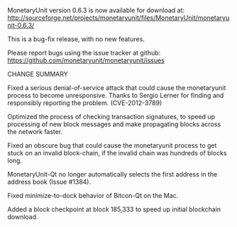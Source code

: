 MonetaryUnit version 0.6.3 is now available for download at:
  http://sourceforge.net/projects/monetaryunit/files/MonetaryUnit/monetaryunit-0.6.3/

This is a bug-fix release, with no new features.

Please report bugs using the issue tracker at github:
  https://github.com/monetaryunit/monetaryunit/issues

CHANGE SUMMARY

Fixed a serious denial-of-service attack that could cause the
monetaryunit process to become unresponsive. Thanks to Sergio Lerner
for finding and responsibly reporting the problem. (CVE-2012-3789)

Optimized the process of checking transaction signatures, to
speed up processing of new block messages and make propagating
blocks across the network faster.

Fixed an obscure bug that could cause the monetaryunit process to get
stuck on an invalid block-chain, if the invalid chain was
hundreds of blocks long.

MonetaryUnit-Qt no longer automatically selects the first address
in the address book (Issue #1384).

Fixed minimize-to-dock behavior of Bitcon-Qt on the Mac.

Added a block checkpoint at block 185,333 to speed up initial
blockchain download.
